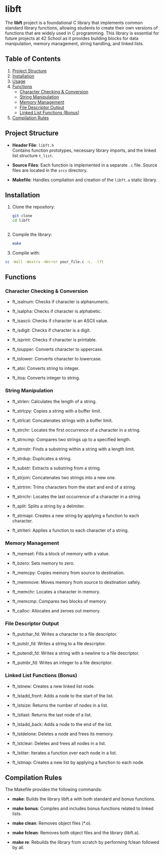 # libft

The **libft** project is a foundational C library that implements common standard library functions, allowing students to create their own versions of functions that are widely used in C programming. This library is essential for future projects at 42 School as it provides building blocks for data manipulation, memory management, string handling, and linked lists.

## Table of Contents
1. [Project Structure](#project-structure)
2. [Installation](#installation)
3. [Usage](#usage)
4. [Functions](#functions)
    - [Character Checking & Conversion](#character-checking--conversion)
    - [String Manipulation](#string-manipulation)
    - [Memory Management](#memory-management)
    - [File Descriptor Output](#file-descriptor-output)
    - [Linked List Functions (Bonus)](#linked-list-functions-bonus)
5. [Compilation Rules](#compilation-rules)

## Project Structure

- **Header File**: `libft.h`  
  Contains function prototypes, necessary library imports, and the linked list structure `t_list`.

- **Source Files**: Each function is implemented in a separate `.c` file. Source files are located in the `srcs` directory.

- **Makefile**: Handles compilation and creation of the `libft.a` static library.

## Installation

1. Clone the repository:
   ```bash
   git clone 
   cd libft
  
2. Compile the library:
   ```bash
   make

3. Compile with:
  ```bash
  cc -Wall -Wextra -Werror your_file.c -L. -lft  
  ```

Functions
---------

### Character Checking & Conversion

*   ft\_isalnum: Checks if character is alphanumeric.
    
*   ft\_isalpha: Checks if character is alphabetic.
    
*   ft\_isascii: Checks if character is an ASCII value.
    
*   ft\_isdigit: Checks if character is a digit.
    
*   ft\_isprint: Checks if character is printable.
    
*   ft\_toupper: Converts character to uppercase.
    
*   ft\_tolower: Converts character to lowercase.
    
*   ft\_atoi: Converts string to integer.
    
*   ft\_itoa: Converts integer to string.
    

### String Manipulation

*   ft\_strlen: Calculates the length of a string.
    
*   ft\_strlcpy: Copies a string with a buffer limit.
    
*   ft\_strlcat: Concatenates strings with a buffer limit.
    
*   ft\_strchr: Locates the first occurrence of a character in a string.
    
*   ft\_strncmp: Compares two strings up to a specified length.
    
*   ft\_strnstr: Finds a substring within a string with a length limit.
    
*   ft\_strdup: Duplicates a string.
    
*   ft\_substr: Extracts a substring from a string.
    
*   ft\_strjoin: Concatenates two strings into a new one.
    
*   ft\_strtrim: Trims characters from the start and end of a string.
    
*   ft\_strrchr: Locates the last occurrence of a character in a string.
    
*   ft\_split: Splits a string by a delimiter.
    
*   ft\_strmapi: Creates a new string by applying a function to each character.
    
*   ft\_striteri: Applies a function to each character of a string.
    

### Memory Management

*   ft\_memset: Fills a block of memory with a value.
    
*   ft\_bzero: Sets memory to zero.
    
*   ft\_memcpy: Copies memory from source to destination.
    
*   ft\_memmove: Moves memory from source to destination safely.
    
*   ft\_memchr: Locates a character in memory.
    
*   ft\_memcmp: Compares two blocks of memory.
    
*   ft\_calloc: Allocates and zeroes out memory.
    

### File Descriptor Output

*   ft\_putchar\_fd: Writes a character to a file descriptor.
    
*   ft\_putstr\_fd: Writes a string to a file descriptor.
    
*   ft\_putendl\_fd: Writes a string with a newline to a file descriptor.
    
*   ft\_putnbr\_fd: Writes an integer to a file descriptor.
    

### Linked List Functions (Bonus)

*   ft\_lstnew: Creates a new linked list node.
    
*   ft\_lstadd\_front: Adds a node to the start of the list.
    
*   ft\_lstsize: Returns the number of nodes in a list.
    
*   ft\_lstlast: Returns the last node of a list.
    
*   ft\_lstadd\_back: Adds a node to the end of the list.
    
*   ft\_lstdelone: Deletes a node and frees its memory.
    
*   ft\_lstclear: Deletes and frees all nodes in a list.
    
*   ft\_lstiter: Iterates a function over each node in a list.
    
*   ft\_lstmap: Creates a new list by applying a function to each node.
    

Compilation Rules
-----------------

The Makefile provides the following commands:

*   **make**: Builds the library libft.a with both standard and bonus functions.
    
*   **make bonus**: Compiles and includes bonus functions related to linked lists.
    
*   **make clean**: Removes object files (\*.o).
    
*   **make fclean**: Removes both object files and the library (libft.a).
    
*   **make re**: Rebuilds the library from scratch by performing fclean followed by all.

